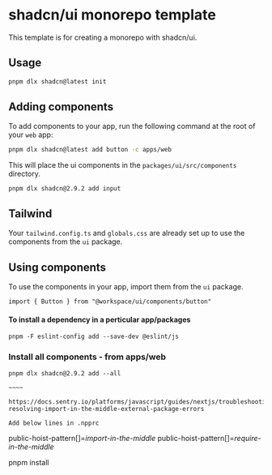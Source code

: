 # shadcn/ui monorepo template

This template is for creating a monorepo with shadcn/ui.

## Usage

```bash
pnpm dlx shadcn@latest init
```

## Adding components

To add components to your app, run the following command at the root of your `web` app:

```bash
pnpm dlx shadcn@latest add button -c apps/web
```

This will place the ui components in the `packages/ui/src/components` directory.

```
pnpm dlx shadcn@2.9.2 add input
```

## Tailwind

Your `tailwind.config.ts` and `globals.css` are already set up to use the components from the `ui` package.

## Using components

To use the components in your app, import them from the `ui` package.

```tsx
import { Button } from "@workspace/ui/components/button"
```
#### To install a dependency in a perticular app/packages

```
pnpm -F eslint-config add --save-dev @eslint/js
```

### Install all components - from apps/web
```
pnpm dlx shadcn@2.9.2 add --all

~~~~

https://docs.sentry.io/platforms/javascript/guides/nextjs/troubleshooting/#pnpm-resolving-import-in-the-middle-external-package-errors

Add below lines in .npprc
```
public-hoist-pattern[]=*import-in-the-middle*
public-hoist-pattern[]=*require-in-the-middle*

pnpm install
```